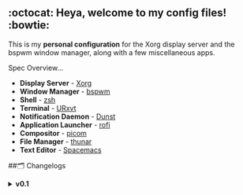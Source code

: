 ## :octocat: Heya, welcome to my config files! :bowtie:
This is my **personal configuration** for the Xorg display server and the bspwm window manager, along with a few miscellaneous apps.

Spec Overview...

- **Display Server** - [Xorg](https://www.x.org/wiki/)
- **Window Manager** - [bspwm](https://github.com/baskerville/bspwm)
- **Shell** - [zsh](https://www.zsh.org/)
- **Terminal** - [URxvt](http://software.schmorp.de/pkg/rxvt-unicode.html)
- **Notification Daemon** - [Dunst](https://dunst-project.org/)
- **Application Launcher** - [rofi](https://github.com/davatorium/rofi)
- **Compositor** - [picom](https://github.com/yshui/picom)
- **File Manager** - [thunar](https://github.com/xfce-mirror/thunar)
- **Text Editor** - [Spacemacs](https://www.spacemacs.org/)
 
 ##:card_index_dividers: Changelogs
 <details>
  <summary><strong>v0.1</strong></summary>
    -**Major Changes:**
      - Updated README with all of the pre-reqs
 </details>
